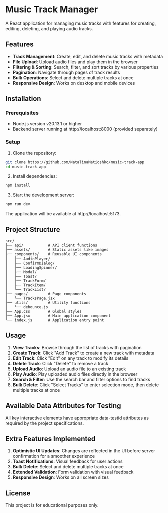 # Music Track Manager

A React application for managing music tracks with features for creating, editing, deleting, and playing audio tracks.

## Features

- **Track Management**: Create, edit, and delete music tracks with metadata
- **File Upload**: Upload audio files and play them in the browser
- **Filtering & Sorting**: Search, filter, and sort tracks by various properties
- **Pagination**: Navigate through pages of track results
- **Bulk Operations**: Select and delete multiple tracks at once
- **Responsive Design**: Works on desktop and mobile devices

## Installation

### Prerequisites

- Node.js version v20.13.1 or higher
- Backend server running at http://localhost:8000 (provided separately)

### Setup

1. Clone the repository:

```bash
git clone https://github.com/NatalinaMatioshko/music-track-app
cd music-track-app
```

2. Install dependencies:

```bash
npm install
```

3. Start the development server:

```bash
npm run dev
```

The application will be available at http://localhost:5173.

## Project Structure

```
src/
├── api/           # API client functions
├── assets/        # Static assets like images
├── components/    # Reusable UI components
│   ├── AudioPlayer/
│   ├── ConfirmDialog/
│   ├── LoadingSpinner/
│   ├── Modal/
│   ├── Toast/
│   ├── TrackForm/
│   ├── TrackItem/
│   └── TrackList/
├── pages/         # Page components
│   └── TracksPage.jsx
├── utils/         # Utility functions
│   └── debounce.js
├── App.css        # Global styles
├── App.jsx        # Main application component
└── index.js       # Application entry point
```

## Usage

1. **View Tracks**: Browse through the list of tracks with pagination
2. **Create Track**: Click "Add Track" to create a new track with metadata
3. **Edit Track**: Click "Edit" on any track to modify its details
4. **Delete Track**: Click "Delete" to remove a track
5. **Upload Audio**: Upload an audio file to an existing track
6. **Play Audio**: Play uploaded audio files directly in the browser
7. **Search & Filter**: Use the search bar and filter options to find tracks
8. **Bulk Delete**: Click "Select Tracks" to enter selection mode, then delete multiple tracks at once

## Available Data Attributes for Testing

All key interactive elements have appropriate data-testid attributes as required by the project specifications.

## Extra Features Implemented

1. **Optimistic UI Updates**: Changes are reflected in the UI before server confirmation for a smoother experience
2. **Toast Notifications**: Visual feedback for user actions
3. **Bulk Delete**: Select and delete multiple tracks at once
4. **Extended Validation**: Form validation with visual feedback
5. **Responsive Design**: Works on all screen sizes

## License

This project is for educational purposes only.
